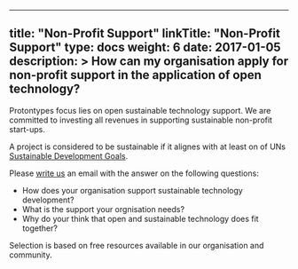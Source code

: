
---
title: "Non-Profit Support"
linkTitle: "Non-Profit Support"
type: docs
weight: 6
date: 2017-01-05
description: >
  How can my organisation apply for non-profit support in the application of open technology?
---

Protontypes focus lies on open sustainable technology support. We are committed to investing all revenues in supporting sustainable non-profit start-ups.

A project is considered to be sustainable if it alignes with at least on of UNs [Sustainable Development Goals](https://sustainabledevelopment.un.org).

Please [write us](/contact/) an email with the answer on the following questions:

* How does your organisation support sustainable technology development?
* What is the support your orgnisation needs?
* Why do your think that open and sustainable technology does fit together?

Selection is based on free resources available in our organisation and community.
